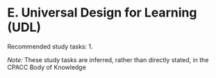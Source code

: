 # E. Universal Design for Learning (UDL)
Recommended study tasks:
1. 

*Note:* These study tasks are inferred, rather than directly stated, in the CPACC Body of Knowledge